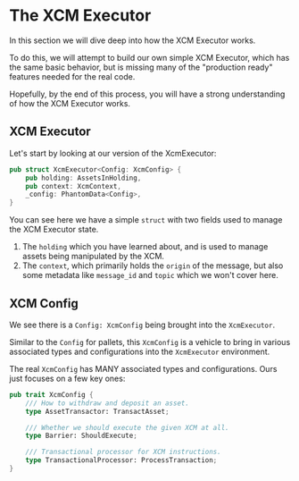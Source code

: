 # The XCM Executor

In this section we will dive deep into how the XCM Executor works.

To do this, we will attempt to build our own simple XCM Executor, which has the same basic behavior, but is missing many of the "production ready" features needed for the real code.

Hopefully, by the end of this process, you will have a strong understanding of how the XCM Executor works.

## XCM Executor

Let's start by looking at our version of the XcmExecutor:

```rust
pub struct XcmExecutor<Config: XcmConfig> {
	pub holding: AssetsInHolding,
	pub context: XcmContext,
	_config: PhantomData<Config>,
}
```

You can see here we have a simple `struct` with two fields used to manage the XCM Executor state.

1. The `holding` which you have learned about, and is used to manage assets being manipulated by the XCM.
2. The `context`, which primarily holds the `origin` of the message, but also some metadata like `message_id` and `topic` which we won't cover here.

## XCM Config

We see there is a `Config: XcmConfig` being brought into the `XcmExecutor`.

Similar to the `Config` for pallets, this `XcmConfig` is a vehicle to bring in various associated types and configurations into the `XcmExecutor` environment.

The real `XcmConfig` has MANY associated types and configurations. Ours just focuses on a few key ones:

```rust
pub trait XcmConfig {
	/// How to withdraw and deposit an asset.
	type AssetTransactor: TransactAsset;

	/// Whether we should execute the given XCM at all.
	type Barrier: ShouldExecute;

	/// Transactional processor for XCM instructions.
	type TransactionalProcessor: ProcessTransaction;
}
```
